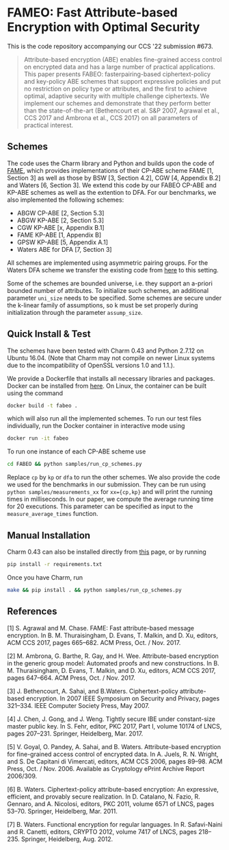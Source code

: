 # FAMEO: Fast Attribute-based Encryption with Optimal Security
 
This is the code repository accompanying our CCS '22 submission #673.


> Attribute-based encryption (ABE) enables fine-grained access control on encrypted data and has a large number of practical applications. This paper presents FABEO: fasterpairing-based ciphertext-policy and key-policy ABE schemes that support expressive policies and put no restriction on policy type or attributes, and the first to achieve optimal, adaptive security with multiple challenge ciphertexts. We implement our schemes and demonstrate that they perform better than the state-of-the-art (Bethencourt et al. S&P 2007, Agrawal et al., CCS 2017 and Ambrona et al., CCS 2017) on all parameters of practical interest.


## Schemes

The code uses the Charm library and Python and builds upon the code of [FAME](https://github.com/sagrawal87/ABE), which provides implementations of their CP-ABE scheme FAME [1, Section 3] as well as those by BSW [3, Section 4.2], CGW [4, Appendix B.2] and Waters [6, Section 3]. We extend this code by our FABEO CP-ABE and KP-ABE schemes as well as the extention to DFA. For our benchmarks, we also implemented the following schemes:

- ABGW CP-ABE [2, Section 5.3]
- ABGW KP-ABE [2, Section 5.3]
- CGW KP-ABE [x, Appendix B.1]
- FAME KP-ABE [1, Appendix B]
- GPSW KP-ABE [5, Appendix A.1]
- Waters ABE for DFA [7, Section 3]

All schemes are implemented using asymmetric pairing groups. For the Waters DFA scheme we transfer the existing code from [here](https://jhuisi.github.io/charm/_modules/dfa_fe12.html#FE_DFA) to this setting.

Some of the schemes are bounded universe, i.e. they support an a-priori bounded number of attributes. To initialize such schemes, an additional parameter `uni_size` needs to be specified. Some schemes are secure under the k-linear family of assumptions, so k must be set properly during initialization through the parameter `assump_size`.

## Quick Install & Test

The schemes have been tested with Charm 0.43 and Python 2.7.12 on Ubuntu 16.04. (Note that Charm may not compile on newer Linux systems due to the incompatibility of OpenSSL versions 1.0 and 1.1.).

We provide a Dockerfile that installs all necessary libraries and packages. Docker can be installed from [here](https://docs.docker.com/get-docker/). On Linux, the container can be built using the command
```sh
docker build -t fabeo .
```
which will also run all the implemented schemes. To run our test files individually, run the Docker container in interactive mode using
```sh
docker run -it fabeo
```
To run one instance of each CP-ABE scheme use

```sh
cd FABEO && python samples/run_cp_schemes.py
```
Replace `cp` by `kp` or `dfa` to run the other schemes. We also provide the code we used for the benchmarks in our submission. They can be run using `python samples/measurements_xx` for `xx={cp,kp}` and will print the running times in milliseconds. In our paper, we compute the average running time for 20 executions. This parameter can be specified as input to the `measure_average_times` function.


## Manual Installation

Charm 0.43 can also be installed directly from [this](https://github.com/JHUISI/charm/releases) page, or by running

```sh
pip install -r requirements.txt
```
Once you have Charm, run
```sh
make && pip install . && python samples/run_cp_schemes.py
```

## References

[1] S. Agrawal and M. Chase. FAME: Fast attribute-based message encryption. In B. M. Thuraisingham, D. Evans, T. Malkin, and D. Xu, editors, ACM CCS 2017, pages 665–682. ACM Press, Oct. / Nov. 2017.

[2] M. Ambrona, G. Barthe, R. Gay, and H. Wee. Attribute-based encryption in the generic group model: Automated proofs and new constructions. In B. M. Thuraisingham, D. Evans, T. Malkin, and D. Xu, editors, ACM CCS 2017, pages 647–664. ACM Press, Oct. / Nov. 2017.

[3] J. Bethencourt, A. Sahai, and B.Waters. Ciphertext-policy attribute-based encryption. In 2007 IEEE Symposium on Security and Privacy, pages 321–334. IEEE Computer Society Press, May 2007.

[4] J. Chen, J. Gong, and J. Weng. Tightly secure IBE under constant-size master public key. In S. Fehr, editor, PKC 2017, Part I, volume 10174 of LNCS, pages 207–231. Springer, Heidelberg, Mar. 2017.

[5] V. Goyal, O. Pandey, A. Sahai, and B. Waters. Attribute-based encryption for fine-grained access control of encrypted data. In A. Juels, R. N. Wright, and S. De Capitani di Vimercati, editors, ACM CCS 2006, pages 89–98. ACM Press, Oct. / Nov. 2006. Available as Cryptology ePrint Archive Report 2006/309.

[6] B. Waters. Ciphertext-policy attribute-based encryption: An expressive, efficient, and provably secure realization. In D. Catalano, N. Fazio, R. Gennaro, and A. Nicolosi, editors, PKC 2011, volume 6571 of LNCS, pages 53–70. Springer, Heidelberg, Mar. 2011.

[7] B. Waters. Functional encryption for regular languages. In R. Safavi-Naini and R. Canetti, editors, CRYPTO 2012, volume 7417 of LNCS, pages 218–235. Springer, Heidelberg, Aug. 2012.